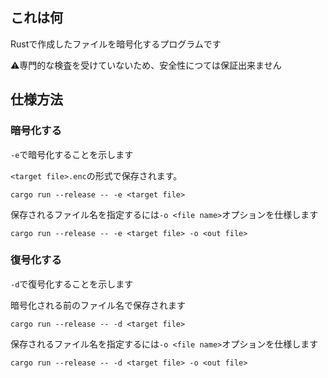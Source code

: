 ## これは何
Rustで作成したファイルを暗号化するプログラムです

⚠️専門的な検査を受けていないため、安全性につては保証出来ません

## 仕様方法
### 暗号化する
`-e`で暗号化することを示します

`<target file>.enc`の形式で保存されます。
```
cargo run --release -- -e <target file>
```

保存されるファイル名を指定するには`-o <file name>`オプションを仕様します
```
cargo run --release -- -e <target file> -o <out file>
```

### 復号化する
`-d`で復号化することを示します

暗号化される前のファイル名で保存されます

```
cargo run --release -- -d <target file>
```

保存されるファイル名を指定するには`-o <file name>`オプションを仕様します
```
cargo run --release -- -d <target file> -o <out file>
```
